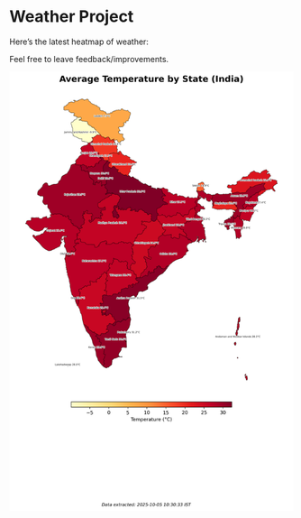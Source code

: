 # Weather Project

Here’s the latest heatmap of weather:

Feel free to leave feedback/improvements.

![India Heatmap](docs/assets/india_heatmap.png?v=E1FB73)
